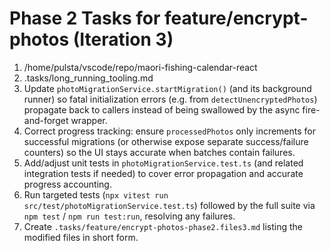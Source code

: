 # Phase 2 Tasks for feature/encrypt-photos (Iteration 3)

1. /home/pulsta/vscode/repo/maori-fishing-calendar-react
2. .tasks/long_running_tooling.md
3. Update `photoMigrationService.startMigration()` (and its background runner) so fatal initialization errors (e.g. from `detectUnencryptedPhotos`) propagate back to callers instead of being swallowed by the async fire-and-forget wrapper.
4. Correct progress tracking: ensure `processedPhotos` only increments for successful migrations (or otherwise expose separate success/failure counters) so the UI stays accurate when batches contain failures.
5. Add/adjust unit tests in `photoMigrationService.test.ts` (and related integration tests if needed) to cover error propagation and accurate progress accounting.
6. Run targeted tests (`npx vitest run src/test/photoMigrationService.test.ts`) followed by the full suite via `npm test` / `npm run test:run`, resolving any failures.
7. Create `.tasks/feature/encrypt-photos-phase2.files3.md` listing the modified files in short form.
